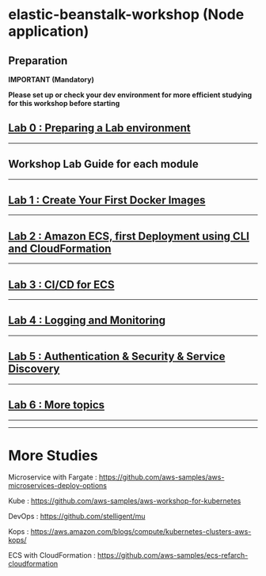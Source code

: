 # elastic-beanstalk-workshop (Node application)

## Preparation

**IMPORTANT (Mandatory)**

**Please set up or check your dev environment for more efficient studying for this workshop before starting**

## [Lab 0 : Preparing a Lab environment](./doc-module-00.md)

<hr>

## Workshop Lab Guide for each module

<hr>

## [Lab 1 : Create Your First Docker Images ](./doc-module-01.md)

<hr>

## [Lab 2 : Amazon ECS, first Deployment using CLI and CloudFormation](./doc-module-02.md)

<hr>

## [Lab 3 : CI/CD for ECS](./doc-module-03.md)

<hr>

## [Lab 4 : Logging and Monitoring](./doc-module-04.md)

<hr>

## [Lab 5 : Authentication & Security & Service Discovery](./doc-module-05.md)

<hr>

## [Lab 6 : More topics](./doc-module-06.md)

<hr>
<hr>

# More Studies

Microservice with Fargate :
https://github.com/aws-samples/aws-microservices-deploy-options

Kube :
https://github.com/aws-samples/aws-workshop-for-kubernetes

DevOps : https://github.com/stelligent/mu

Kops : https://aws.amazon.com/blogs/compute/kubernetes-clusters-aws-kops/

ECS with CloudFormation : https://github.com/aws-samples/ecs-refarch-cloudformation
